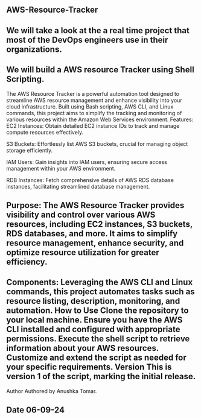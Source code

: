 AWS-Resource-Tracker
----------------------------------
We will take a look at the a real time project that most of the DevOps engineers use in their organizations.
-------------------------------------
We will build a AWS resource Tracker using Shell Scripting.
------------------------------------
The AWS Resource Tracker is a powerful automation tool designed to streamline AWS resource management and enhance visibility into your cloud infrastructure. Built using Bash scripting, AWS CLI, and Linux commands, this project aims to simplify the tracking and monitoring of various resources within the Amazon Web Services environment. Features:
EC2 Instances: Obtain detailed EC2 instance IDs to track and manage compute resources effectively.

S3 Buckets: Effortlessly list AWS S3 buckets, crucial for managing object storage efficiently. 

IAM Users: Gain insights into IAM users, ensuring secure access management within your AWS environment. 

RDB Instances: Fetch comprehensive details of AWS RDS database instances, facilitating streamlined database management.

Purpose: The AWS Resource Tracker provides visibility and control over various AWS resources, including EC2 instances, S3 buckets, RDS databases, and more. It aims to simplify resource management, enhance security, and optimize resource utilization for greater efficiency.
-------------------------------------
Components: Leveraging the AWS CLI and Linux commands, this project automates tasks such as resource listing, description, monitoring, and automation.
How to Use Clone the repository to your local machine. Ensure you have the AWS CLI installed and configured with appropriate permissions. Execute the shell script to retrieve information about your AWS resources. Customize and extend the script as needed for your specific requirements. Version This is version 1 of the script, marking the initial release.
-----------------------------------

Author Authored by Anushka Tomar.

Date 06-09-24
--------------------------------
